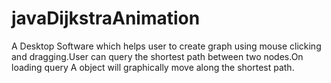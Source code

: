 # javaDijkstraAnimation
 A Desktop Software which helps user to create graph using mouse clicking and dragging.User can query the shortest path between two nodes.On loading query A object will graphically move along the shortest path.
